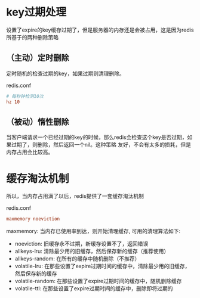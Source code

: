 # key过期处理

设置了expire的key缓存过期了，但是服务器的内存还是会被占用，这是因为redis所基于的两种删除策略

## （主动）定时删除

定时随机的检查过期的key，如果过期则清理删除。

redis.conf
```conf
# 每秒钟检测10次
hz 10
```

## （被动）惰性删除

当客户端请求一个已经过期的key的时候，那么redis会检查这个key是否过期，如果过期了，则删除，然后返回一个nil。这种策略
友好，不会有太多的损耗，但是内存占用会比较高。

# 缓存淘汰机制

所以，当内存占用满了以后，redis提供了一套缓存淘汰机制

redis.conf
```conf
maxmemory noeviction
```

maxmemory: 当内存已使用率到达，则开始清理缓存, 可用的清理算法如下:

* noeviction: 旧缓存永不过期，新缓存设置不了，返回错误
* allkeys-lru: 清除最少用的旧缓存，然后保存新的缓存（推荐使用）
* allkeys-random: 在所有的缓存中随机删除（不推荐）
* volatile-lru: 在那些设置了expire过期时间的缓存中，清除最少用的旧缓存，然后保存新的缓存
* volatile-random: 在那些设置了expire过期时间的缓存中，随机删除缓存
* volatile-ttl: 在那些设置了expire过期时间的缓存中，删除即将过期的
